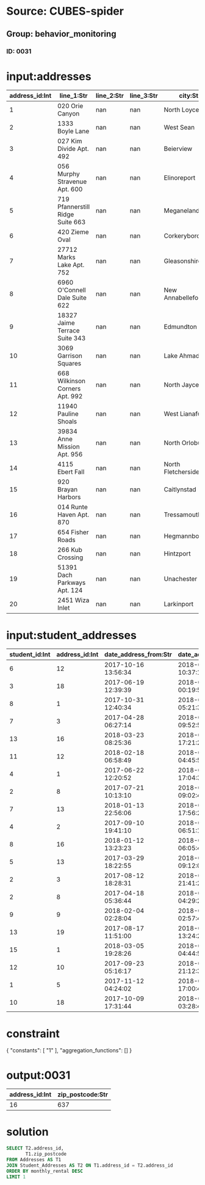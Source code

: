 # Source: CUBES-spider
## Group: behavior_monitoring
### ID: 0031

# input:addresses

| address_id:Int | line_1:Str | line_2:Str | line_3:Str | city:Str | zip_postcode:Str | state_province_county:Str | country:Str | other_address_details:Str |
|---|---|---|---|---|---|---|---|---|
| 1 | 020 Orie Canyon | nan | nan | North Loyceville | 197 | Hawaii | USA | nan |
| 2 | 1333 Boyle Lane | nan | nan | West Sean | 937 | Illinois | USA | nan |
| 3 | 027 Kim Divide Apt. 492 | nan | nan | Beierview | 918 | Texas | USA | nan |
| 4 | 056 Murphy Stravenue Apt. 600 | nan | nan | Elinoreport | 238 | Wisconsin | USA | nan |
| 5 | 719 Pfannerstill Ridge Suite 663 | nan | nan | Meganeland | 2 | SouthDakota | USA | nan |
| 6 | 420 Zieme Oval | nan | nan | Corkeryborough | 744 | Wisconsin | USA | nan |
| 7 | 27712 Marks Lake Apt. 752 | nan | nan | Gleasonshire | 182 | Maryland | USA | nan |
| 8 | 6960 O'Connell Dale Suite 622 | nan | nan | New Annabellefort | 62 | Kentucky | USA | nan |
| 9 | 18327 Jaime Terrace Suite 343 | nan | nan | Edmundton | 520 | Oregon | USA | nan |
| 10 | 3069 Garrison Squares | nan | nan | Lake Ahmadland | 748 | Nevada | USA | nan |
| 11 | 668 Wilkinson Corners Apt. 992 | nan | nan | North Jayceton | 612 | Illinois | USA | nan |
| 12 | 11940 Pauline Shoals | nan | nan | West Lianafurt | 619 | Arkansas | USA | nan |
| 13 | 39834 Anne Mission Apt. 956 | nan | nan | North Orlobury | 663 | Utah | USA | nan |
| 14 | 4115 Ebert Fall | nan | nan | North Fletcherside | 607 | Arizona | USA | nan |
| 15 | 920 Brayan Harbors | nan | nan | Caitlynstad | 435 | Montana | USA | nan |
| 16 | 014 Runte Haven Apt. 870 | nan | nan | Tressamouth | 637 | NewYork | USA | nan |
| 17 | 654 Fisher Roads | nan | nan | Hegmannborough | 397 | Tennessee | USA | nan |
| 18 | 266 Kub Crossing | nan | nan | Hintzport | 865 | Alabama | USA | nan |
| 19 | 51391 Dach Parkways Apt. 124 | nan | nan | Unachester | 753 | Wisconsin | USA | nan |
| 20 | 2451 Wiza Inlet | nan | nan | Larkinport | 545 | NewYork | USA | nan |

# input:student_addresses

| student_id:Int | address_id:Int | date_address_from:Str | date_address_to:Str | monthly_rental:Dbl | other_details:Str |
|---|---|---|---|---|---|
| 6 | 12 | 2017-10-16 13:56:34 | 2018-03-15 10:37:19 | 826.4319 | house |
| 3 | 18 | 2017-06-19 12:39:39 | 2018-03-02 00:19:57 | 1113.0996 | house |
| 8 | 1 | 2017-10-31 12:40:34 | 2018-02-25 05:21:34 | 1297.3186 | apartment |
| 7 | 3 | 2017-04-28 06:27:14 | 2018-03-23 09:52:56 | 894.0958 | house |
| 13 | 16 | 2018-03-23 08:25:36 | 2018-03-12 17:21:24 | 1297.807 | apartment |
| 11 | 12 | 2018-02-18 06:58:49 | 2018-02-27 04:45:57 | 747.5312 | house |
| 4 | 1 | 2017-06-22 12:20:52 | 2018-03-04 17:04:35 | 756.6745 | house |
| 2 | 8 | 2017-07-21 10:13:10 | 2018-03-20 09:02:48 | 1287.5604 | house |
| 7 | 13 | 2018-01-13 22:56:06 | 2018-03-22 17:56:20 | 1067.8383 | house |
| 4 | 2 | 2017-09-10 19:41:10 | 2018-03-04 06:51:19 | 1132.742 | house |
| 8 | 16 | 2018-01-12 13:23:23 | 2018-03-04 06:05:45 | 683.0735 | house |
| 5 | 13 | 2017-03-29 18:22:55 | 2018-03-14 09:12:05 | 1036.8462 | apartment |
| 2 | 3 | 2017-08-12 18:28:31 | 2018-03-06 21:41:20 | 800.1214 | house |
| 2 | 8 | 2017-04-18 05:36:44 | 2018-03-07 04:29:28 | 865.2615 | house |
| 9 | 9 | 2018-02-04 02:28:04 | 2018-03-12 02:57:48 | 679.2988 | house |
| 13 | 19 | 2017-08-17 11:51:00 | 2018-03-04 13:24:28 | 644.9306 | apartment |
| 15 | 1 | 2018-03-05 19:28:26 | 2018-03-15 04:44:58 | 1032.8717 | apartment |
| 12 | 10 | 2017-09-23 05:16:17 | 2018-03-05 21:12:37 | 1032.9782 | apartment |
| 1 | 5 | 2017-11-12 04:24:02 | 2018-03-14 17:00:44 | 1007.2597 | apartment |
| 10 | 18 | 2017-10-09 17:31:44 | 2018-03-18 03:28:47 | 620.2801 | house |

# constraint

{
  "constants": [
    "1"
  ],
  "aggregation_functions": []
}

# output:0031

| address_id:Int | zip_postcode:Str |
|---|---|
| 16 | 637 |

# solution

```sql
SELECT T2.address_id,
       T1.zip_postcode
FROM Addresses AS T1
JOIN Student_Addresses AS T2 ON T1.address_id = T2.address_id
ORDER BY monthly_rental DESC
LIMIT 1
```
